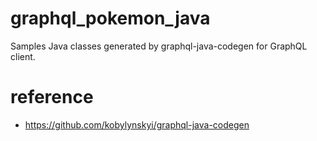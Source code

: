 # graphql_pokemon_java
Samples Java classes generated by graphql-java-codegen for GraphQL client.

# reference
- https://github.com/kobylynskyi/graphql-java-codegen
